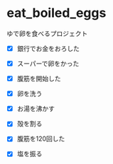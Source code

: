 # eat_boiled_eggs
ゆで卵を食べるプロジェクト
- [x] 銀行でお金をおろした 
- [x] スーパーで卵をかった 
- [x] 腹筋を開始した  
- [x] 卵を洗う  
- [x] お湯を沸かす  
- [x] 殻を割る  
- [x] 腹筋を120回した  
- [x] 塩を振る  

